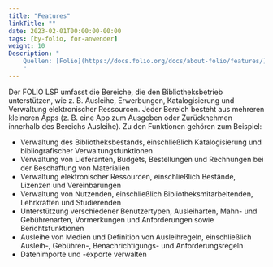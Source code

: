 ```yaml
---
title: "Features"
linkTitle: ""
date: 2023-02-01T00:00:00-00:00
tags: [by-folio, for-anwender]
weight: 10
Description: "
    Quellen: [Folio](https://docs.folio.org/docs/about-folio/features/) & [GBV](https://info.gbv.de/display/FOLIOGBVEXTERN/Features)
    "
---
```


Der FOLIO LSP umfasst die Bereiche, die den Bibliotheksbetrieb unterstützen, wie z. B. Ausleihe, Erwerbungen, Katalogisierung und Verwaltung elektronischer Ressourcen. Jeder Bereich besteht aus mehreren kleineren Apps (z. B. eine App zum Ausgeben oder Zurücknehmen innerhalb des Bereichs Ausleihe). Zu den Funktionen gehören zum Beispiel:

* Verwaltung des Bibliotheksbestands, einschließlich Katalogisierung und bibliografischer Verwaltungsfunktionen
* Verwaltung von Lieferanten, Budgets, Bestellungen und Rechnungen bei der Beschaffung von Materialien
* Verwaltung elektronischer Ressourcen, einschließlich Bestände, Lizenzen und Vereinbarungen
* Verwaltung von Nutzenden, einschließlich Bibliotheksmitarbeitenden, Lehrkräften und Studierenden
* Unterstützung verschiedener Benutzertypen, Ausleiharten, Mahn- und Gebührenarten, Vormerkungen und Anforderungen sowie Berichtsfunktionen
* Ausleihe von Medien und Definition von Ausleihregeln, einschließlich Ausleih-, Gebühren-, Benachrichtigungs- und Anforderungsregeln
* Datenimporte und -exporte verwalten

